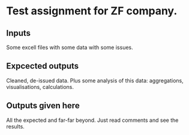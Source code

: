 # Test assignment for ZF company. 

## Inputs 
Some excell files with some data with some issues. 

## Expcected outputs
Cleaned, de-issued data. Plus some analysis of this data: aggregations, visualisations, calculations. 

## Outputs given here 
All the expected and far-far beyond. Just read comments and see the results. 
